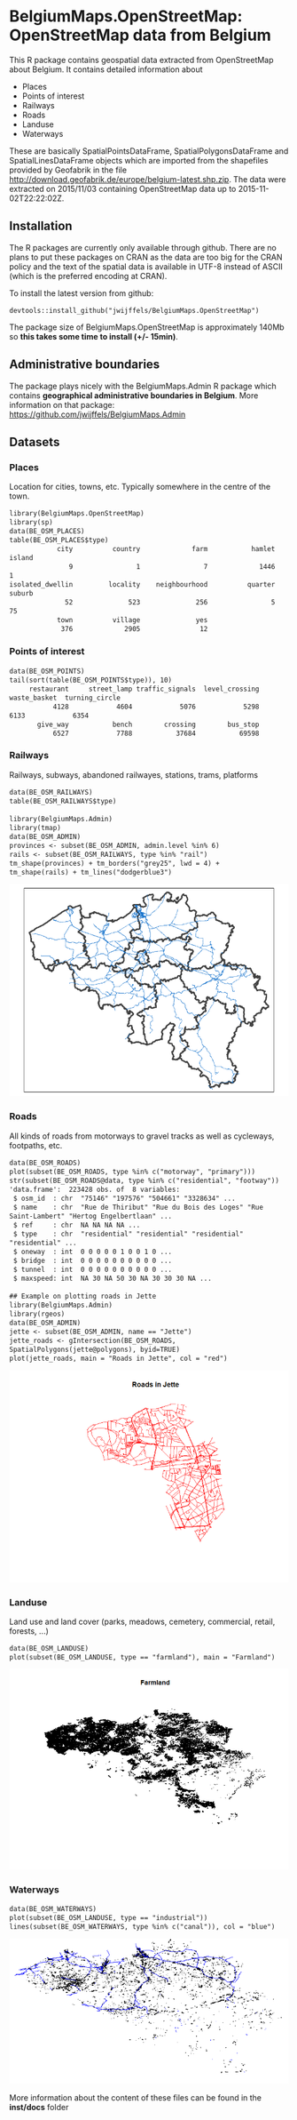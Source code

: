 # BelgiumMaps.OpenStreetMap: OpenStreetMap data from Belgium

This R package contains geospatial data extracted from OpenStreetMap about Belgium. It contains detailed information about 

* Places
* Points of interest
* Railways
* Roads
* Landuse
* Waterways

These are basically SpatialPointsDataFrame, SpatialPolygonsDataFrame and SpatialLinesDataFrame objects which are imported from the shapefiles provided by Geofabrik in the file http://download.geofabrik.de/europe/belgium-latest.shp.zip. The data were extracted on 2015/11/03 containing OpenStreetMap data up to 2015-11-02T22:22:02Z.

## Installation

The R packages are currently only available through github. There are no plans to put these packages on CRAN as the data are too big for the CRAN policy and the text of the spatial data is available in UTF-8 instead of ASCII (which is the preferred encoding at CRAN).

To install the latest version from github:
```
devtools::install_github("jwijffels/BelgiumMaps.OpenStreetMap")
```
The package size of BelgiumMaps.OpenStreetMap is approximately 140Mb so **this takes some time to install (+/- 15min)**.


## Administrative boundaries

The package plays nicely with the BelgiumMaps.Admin R package which contains **geographical administrative boundaries in Belgium**. More information on that package: https://github.com/jwijffels/BelgiumMaps.Admin


## Datasets

### Places

Location for cities, towns, etc. Typically somewhere in the centre of the town.

```
library(BelgiumMaps.OpenStreetMap)
library(sp)
data(BE_OSM_PLACES)
table(BE_OSM_PLACES$type)
            city          country             farm           hamlet           island 
               9                1                7             1446                1 
isolated_dwellin         locality    neighbourhood          quarter           suburb 
              52              523              256                5               75 
            town          village              yes 
             376             2905               12 

```

### Points of interest

```
data(BE_OSM_POINTS)
tail(sort(table(BE_OSM_POINTS$type)), 10)
     restaurant     street_lamp traffic_signals  level_crossing    waste_basket  turning_circle 
           4128            4604            5076            5298            6133            6354 
       give_way           bench        crossing        bus_stop 
           6527            7788           37684           69598 

```

### Railways

Railways, subways, abandoned railwayes, stations, trams, platforms

```
data(BE_OSM_RAILWAYS)
table(BE_OSM_RAILWAYS$type)
             
library(BelgiumMaps.Admin)
library(tmap) 
data(BE_OSM_ADMIN)
provinces <- subset(BE_OSM_ADMIN, admin.level %in% 6)
rails <- subset(BE_OSM_RAILWAYS, type %in% "rail")
tm_shape(provinces) + tm_borders("grey25", lwd = 4) +
tm_shape(rails) + tm_lines("dodgerblue3")
```
![OSM example railways](inst/extdata/img/example_railways.png)


### Roads

All kinds of roads from motorways to gravel tracks as well as cycleways, footpaths, etc.

```
data(BE_OSM_ROADS)
plot(subset(BE_OSM_ROADS, type %in% c("motorway", "primary")))
str(subset(BE_OSM_ROADS@data, type %in% c("residential", "footway"))
'data.frame':  223428 obs. of  8 variables:
 $ osm_id  : chr  "75146" "197576" "504661" "3328634" ...
 $ name    : chr  "Rue de Thiribut" "Rue du Bois des Loges" "Rue Saint-Lambert" "Hertog Engelbertlaan" ...
 $ ref     : chr  NA NA NA NA ...
 $ type    : chr  "residential" "residential" "residential" "residential" ...
 $ oneway  : int  0 0 0 0 0 1 0 0 1 0 ...
 $ bridge  : int  0 0 0 0 0 0 0 0 0 0 ...
 $ tunnel  : int  0 0 0 0 0 0 0 0 0 0 ...
 $ maxspeed: int  NA 30 NA 50 30 NA 30 30 30 NA ...
 
## Example on plotting roads in Jette
library(BelgiumMaps.Admin)
library(rgeos)
data(BE_OSM_ADMIN)
jette <- subset(BE_OSM_ADMIN, name == "Jette")
jette_roads <- gIntersection(BE_OSM_ROADS, SpatialPolygons(jette@polygons), byid=TRUE)
plot(jette_roads, main = "Roads in Jette", col = "red")
```
![OSM example railways](inst/extdata/img/example_roads.png)


### Landuse

Land use and land cover (parks, meadows, cemetery, commercial, retail, forests, ...)

```
data(BE_OSM_LANDUSE)
plot(subset(BE_OSM_LANDUSE, type == "farmland"), main = "Farmland")
```
![OSM example farmland](inst/extdata/img/example_farmland.png)


### Waterways

```
data(BE_OSM_WATERWAYS)
plot(subset(BE_OSM_LANDUSE, type == "industrial"))
lines(subset(BE_OSM_WATERWAYS, type %in% c("canal")), col = "blue")
```
![OSM example water/industrial](inst/extdata/img/osm_industrial.png)

More information about the content of these files can be found in the **inst/docs** folder

